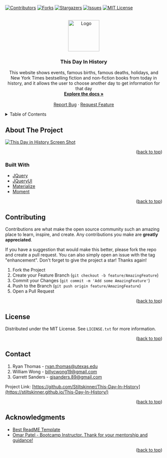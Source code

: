 <div id="top"></div>

[![Contributors][contributors-shield]][contributors-url]
[![Forks][forks-shield]][forks-url]
[![Stargazers][stars-shield]][stars-url]
[![Issues][issues-shield]][issues-url]
[![MIT License][license-shield]][license-url]



<!-- PROJECT LOGO -->
<br />
<div align="center">
  <a href="https://github.com/Stiltskinner/This-Day-In-History">
    <img src="https://github.com/Stiltskinner/This-Day-In-History/blob/main/Images/onthisday_black.PNG" alt="Logo" height="100">
  </a>

<h3 align="center">This Day In History</h3>

  <p align="center">
    This website shows events, famous births, famous deaths, holidays, and New York Times bestselling fiction and non-fiction books from today in history, and it allows the user to choose another day to get information for that day
    <br />
    <a href="https://github.com/Stiltskinner/This-Day-In-History"><strong>Explore the docs »</strong></a>
    <br />
    <br />
    <a href="https://github.com/Stiltskinner/This-Day-In-History/issues">Report Bug</a>
    ·
    <a href="https://github.com/Stiltskinner/This-Day-In-History/issues">Request Feature</a>
  </p>
</div>



<!-- TABLE OF CONTENTS -->
<details>
  <summary>Table of Contents</summary>
  <ol>
    <li>
      <a href="#about-the-project">About The Project</a>
      <ul>
        <li><a href="#built-with">Built With</a></li>
      </ul>
    </li>
    <li><a href="#contributing">Contributing</a></li>
    <li><a href="#license">License</a></li>
    <li><a href="#contact">Contact</a></li>
    <li><a href="#acknowledgments">Acknowledgments</a></li>
  </ol>
</details>



<!-- ABOUT THE PROJECT -->
## About The Project

[![This Day in History Screen Shot][product-screenshot]](https://stiltskinner.github.io/This-Day-In-History/)

<p align="right">(<a href="#top">back to top</a>)</p>



### Built With

* [JQuery](https://jquery.com)
* [JQueryUI](https://jqueryui.com/)
* [Materialize](https://materializecss.com/)
* [Moment](https://momentjs.com/)

<p align="right">(<a href="#top">back to top</a>)</p>

<!-- CONTRIBUTING -->
## Contributing

Contributions are what make the open source community such an amazing place to learn, inspire, and create. Any contributions you make are **greatly appreciated**.

If you have a suggestion that would make this better, please fork the repo and create a pull request. You can also simply open an issue with the tag "enhancement".
Don't forget to give the project a star! Thanks again!

1. Fork the Project
2. Create your Feature Branch (`git checkout -b feature/AmazingFeature`)
3. Commit your Changes (`git commit -m 'Add some AmazingFeature'`)
4. Push to the Branch (`git push origin feature/AmazingFeature`)
5. Open a Pull Request

<p align="right">(<a href="#top">back to top</a>)</p>



<!-- LICENSE -->
## License

Distributed under the MIT License. See `LICENSE.txt` for more information.

<p align="right">(<a href="#top">back to top</a>)</p>



<!-- CONTACT -->
## Contact

1. Ryan Thomas - ryan.thomas@utexas.edu
2. William Wong - billycwong19@gmail.com
3. Garrett Sanders - gjsanders.89@gmail.com

Project Link: [https://github.com/Stiltskinner/This-Day-In-History](https://stiltskinner.github.io/This-Day-In-History/)

<p align="right">(<a href="#top">back to top</a>)</p>



<!-- ACKNOWLEDGMENTS -->
## Acknowledgments

* [Best ReadME Template](https://github.com/othneildrew/Best-README-Template)
* [Omar Patel - Bootcamp Instructor. Thank for your mentorship and guidance!](https://github.com/OSP123)

<p align="right">(<a href="#top">back to top</a>)</p>



<!-- MARKDOWN LINKS & IMAGES -->
<!-- https://www.markdownguide.org/basic-syntax/#reference-style-links -->
[contributors-shield]: https://img.shields.io/github/contributors/Stiltskinner/This-Day-In-History.svg?style=for-the-badge
[contributors-url]: https://github.com/Stiltskinner/This-Day-In-History/graphs/contributors
[forks-shield]: https://img.shields.io/github/forks/Stiltskinner/This-Day-In-History.svg?style=for-the-badge
[forks-url]: https://github.com/Stiltskinner/This-Day-In-History/network/members
[stars-shield]: https://img.shields.io/github/stars/Stiltskinner/This-Day-In-History.svg?style=for-the-badge
[stars-url]: https://github.com/Stiltskinner/This-Day-In-History/stargazers
[issues-shield]: https://img.shields.io/github/issues/Stiltskinner/This-Day-In-History.svg?style=for-the-badge
[issues-url]: https://github.com/Stiltskinner/This-Day-In-History/issues
[license-shield]: https://img.shields.io/github/license/Stiltskinner/This-Day-In-History.svg?style=for-the-badge
[license-url]: https://github.com/Stiltskinner/This-Day-In-History/blob/master/LICENSE.txt
[product-screenshot]: https://github.com/Stiltskinner/This-Day-In-History/blob/main/Images/This%20Day%20in%20History%20Demo.gif
